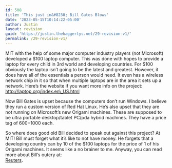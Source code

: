 ```yaml
---
id: 508
title: 'This just in&#8230; Bill Gates Blows'
date: '2023-05-15T10:14:22-05:00'
author: Justin
layout: revision
guid: 'https://justin.thehaggertys.net/29-revision-v1/'
permalink: /29-revision-v1/
---
```


MIT with the help of some major computer industry players (not Microsoft) developed a $100 laptop computer. This was done with hopes to provide a laptop for every child in 3rd world and developing countries. For $100 obviously the laptop isn’t going to be the latest and greatest. However, it does have all of the essentials a person would need. It even has a wireless network chip in it so that when multiple laptops are in the area it sets up a network. Here’s the website if you want more info on the project: [http://laptop.org/index.en\_US.html  ](http://laptop.org/index.en_US.html)

Now Bill Gates is upset because the computers don’t run Windows. I believe they run a custom version of Red Hat Linux. He’s also upset that they are not running on Microsoft’s new Origami machines. These are supposed to be ultra portable desktop/tablet PC/pda hybrid machines. They have a price tag of $600-$1000 each.

So where does good old Bill decided to speak out against this project? At MIT! Bill must forget what it’s like to not have money. He forgets that a developing country can by 10 of the $100 laptops for the price of 1 of his Origami machines. It seems like a no brainer to me. Anyway, you can read more about Bill’s outcry at:  
[Reuters](http://today.reuters.com/news/newsarticle.aspx?type=technologyNews&storyid=2006-03-16T011042Z_01_N15248895_RTRUKOC_0_US-MICROSOFT-GATES.xml).